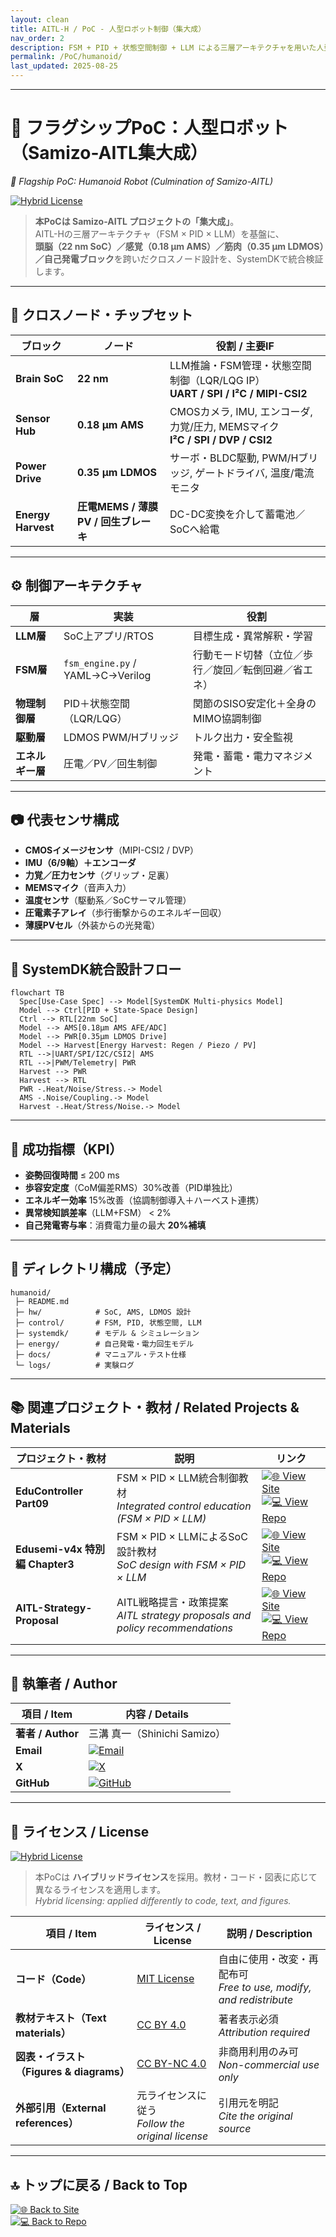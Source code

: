 ```yaml
---
layout: clean
title: AITL-H / PoC - 人型ロボット制御（集大成）
nav_order: 2
description: FSM + PID + 状態空間制御 + LLM による三層アーキテクチャを用いた人型ロボット制御の概念実証
permalink: /PoC/humanoid/
last_updated: 2025-08-25
---
```


---

# 🚩 フラグシップPoC：人型ロボット（Samizo-AITL集大成）
*🚩 Flagship PoC: Humanoid Robot (Culmination of Samizo-AITL)*

[![Hybrid License](https://img.shields.io/badge/license-Hybrid-blueviolet)](#-ライセンス--license)  

> **本PoCは Samizo-AITL プロジェクトの「集大成」**。  
> AITL-Hの三層アーキテクチャ（FSM × PID × LLM）を基盤に、  
> **頭脳（22 nm SoC）／感覚（0.18 µm AMS）／筋肉（0.35 µm LDMOS）／自己発電ブロック**を跨いだクロスノード設計を、SystemDKで統合検証します。  

---

## 🧩 クロスノード・チップセット
| ブロック | ノード | 役割 / 主要IF |
|----------|--------|----------------|
| **Brain SoC** | **22 nm** | LLM推論・FSM管理・状態空間制御（LQR/LQG IP）<br>**UART / SPI / I²C / MIPI-CSI2** |
| **Sensor Hub** | **0.18 µm AMS** | CMOSカメラ, IMU, エンコーダ, 力覚/圧力, MEMSマイク<br>**I²C / SPI / DVP / CSI2** |
| **Power Drive** | **0.35 µm LDMOS** | サーボ・BLDC駆動, PWM/Hブリッジ, ゲートドライバ, 温度/電流モニタ |
| **Energy Harvest** | **圧電MEMS / 薄膜PV / 回生ブレーキ** | DC-DC変換を介して蓄電池／SoCへ給電 |

---

## ⚙️ 制御アーキテクチャ
| 層 | 実装 | 役割 |
|----|------|------|
| **LLM層** | SoC上アプリ/RTOS | 目標生成・異常解釈・学習 |
| **FSM層** | `fsm_engine.py` / YAML→C→Verilog | 行動モード切替（立位／歩行／旋回／転倒回避／省エネ） |
| **物理制御層** | PID＋状態空間（LQR/LQG） | 関節のSISO安定化＋全身のMIMO協調制御 |
| **駆動層** | LDMOS PWM/Hブリッジ | トルク出力・安全監視 |
| **エネルギー層** | 圧電／PV／回生制御 | 発電・蓄電・電力マネジメント |

---

## 📷 代表センサ構成
- **CMOSイメージセンサ**（MIPI-CSI2 / DVP）  
- **IMU（6/9軸）＋エンコーダ**  
- **力覚／圧力センサ**（グリップ・足裏）  
- **MEMSマイク**（音声入力）  
- **温度センサ**（駆動系／SoCサーマル管理）  
- **圧電素子アレイ**（歩行衝撃からのエネルギー回収）  
- **薄膜PVセル**（外装からの光発電）  

---

## 🧭 SystemDK統合設計フロー
```mermaid
flowchart TB
  Spec[Use-Case Spec] --> Model[SystemDK Multi-physics Model]
  Model --> Ctrl[PID + State-Space Design]
  Ctrl --> RTL[22nm SoC]
  Model --> AMS[0.18µm AMS AFE/ADC]
  Model --> PWR[0.35µm LDMOS Drive]
  Model --> Harvest[Energy Harvest: Regen / Piezo / PV]
  RTL -->|UART/SPI/I2C/CSI2| AMS
  RTL -->|PWM/Telemetry| PWR
  Harvest --> PWR
  Harvest --> RTL
  PWR -.Heat/Noise/Stress.-> Model
  AMS -.Noise/Coupling.-> Model
  Harvest -.Heat/Stress/Noise.-> Model
```

---

## 🎯 成功指標（KPI）
- **姿勢回復時間** ≤ 200 ms  
- **歩容安定度**（CoM偏差RMS）30%改善（PID単独比）  
- **エネルギー効率** 15%改善（協調制御導入＋ハーベスト連携）  
- **異常検知誤差率**（LLM+FSM） < 2%  
- **自己発電寄与率**：消費電力量の最大 **20%補填**  

---

## 📂 ディレクトリ構成（予定）
```
humanoid/
 ├─ README.md
 ├─ hw/            # SoC, AMS, LDMOS 設計
 ├─ control/       # FSM, PID, 状態空間, LLM
 ├─ systemdk/      # モデル & シミュレーション
 ├─ energy/        # 自己発電・電力回生モデル
 ├─ docs/          # マニュアル・テスト仕様
 └─ logs/          # 実験ログ
```

---

## 📚 関連プロジェクト・教材 / Related Projects & Materials

| プロジェクト・教材 | 説明 | リンク |
|--------------------|------|--------|
| **EduController Part09** | FSM × PID × LLM統合制御教材<br>*Integrated control education (FSM × PID × LLM)* | [![🌐 View Site](https://img.shields.io/badge/View-Site-brightgreen?logo=github)](https://samizo-aitl.github.io/EduController/part09_llm_hybrid/) [![💻 View Repo](https://img.shields.io/badge/View-Repo-blue?logo=github)](https://github.com/Samizo-AITL/EduController/tree/main/part09_llm_hybrid) |
| **Edusemi-v4x 特別編 Chapter3** | FSM × PID × LLMによるSoC設計教材<br>*SoC design with FSM × PID × LLM* | [![🌐 View Site](https://img.shields.io/badge/View-Site-brightgreen?logo=github)](https://samizo-aitl.github.io/Edusemi-v4x/f_chapter3_socsystem/) [![💻 View Repo](https://img.shields.io/badge/View-Repo-blue?logo=github)](https://github.com/Samizo-AITL/Edusemi-v4x/tree/main/f_chapter3_socsystem) |
| **AITL-Strategy-Proposal** | AITL戦略提言・政策提案<br>*AITL strategy proposals and policy recommendations* | [![🌐 View Site](https://img.shields.io/badge/View-Site-brightgreen?logo=github)](https://samizo-aitl.github.io/AITL-Strategy-Proposal/) [![💻 View Repo](https://img.shields.io/badge/View-Repo-blue?logo=github)](https://github.com/Samizo-AITL/AITL-Strategy-Proposal) |

---

## 👤 執筆者 / Author
| 項目 / Item | 内容 / Details |
|-------------|----------------|
| **著者 / Author** | 三溝 真一（Shinichi Samizo） |
| **Email** | [![Email](https://img.shields.io/badge/Email-shin3t72%40gmail.com-red?style=for-the-badge&logo=gmail)](mailto:shin3t72@gmail.com) |
| **X** | [![X](https://img.shields.io/badge/X-@shin3t72-black?style=for-the-badge&logo=x)](https://x.com/shin3t72) |
| **GitHub** | [![GitHub](https://img.shields.io/badge/GitHub-Samizo--AITL-blue?style=for-the-badge&logo=github)](https://github.com/Samizo-AITL) |

---

## 📄 ライセンス / License
[![Hybrid License](https://img.shields.io/badge/license-Hybrid-blueviolet)](#-ライセンス--license)  

> 本PoCは **ハイブリッドライセンス**を採用。教材・コード・図表に応じて異なるライセンスを適用します。  
> *Hybrid licensing: applied differently to code, text, and figures.*

| 項目 / Item | ライセンス / License | 説明 / Description |
|-------------|----------------------|--------------------|
| **コード（Code）** | [MIT License](https://opensource.org/licenses/MIT) | 自由に使用・改変・再配布可<br>*Free to use, modify, and redistribute* |
| **教材テキスト（Text materials）** | [CC BY 4.0](https://creativecommons.org/licenses/by/4.0/) | 著者表示必須<br>*Attribution required* |
| **図表・イラスト（Figures & diagrams）** | [CC BY-NC 4.0](https://creativecommons.org/licenses/by-nc/4.0/) | 非商用利用のみ可<br>*Non-commercial use only* |
| **外部引用（External references）** | 元ライセンスに従う<br>*Follow the original license* | 引用元を明記<br>*Cite the original source* |

---

## 🔝 トップに戻る / Back to Top

[![🌐 Back to Site](https://img.shields.io/badge/Back_to-Site-brightgreen?logo=github)](../../)  
[![💻 Back to Repo](https://img.shields.io/badge/Back_to-Repo-blue?logo=github)](https://github.com/Samizo-AITL/AITL-H)
